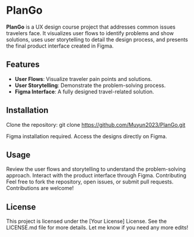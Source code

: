 # PlanGo

**PlanGo** is a UX design course project that addresses common issues travelers face. It visualizes user flows to identify problems and show solutions, uses user storytelling to detail the design process, and presents the final product interface created in Figma.

## Features
- **User Flows**: Visualize traveler pain points and solutions.
- **User Storytelling**: Demonstrate the problem-solving process.
- **Figma Interface**: A fully designed travel-related solution.

## Installation

Clone the repository: git clone https://github.com/Muyun2023/PlanGo.git

Figma installation required. Access the designs directly on Figma.

## Usage
Review the user flows and storytelling to understand the problem-solving approach.
Interact with the product interface through Figma.
Contributing
Feel free to fork the repository, open issues, or submit pull requests. Contributions are welcome!

## License
This project is licensed under the [Your License] License. See the LICENSE.md file for more details.
Let me know if you need any more edits!

